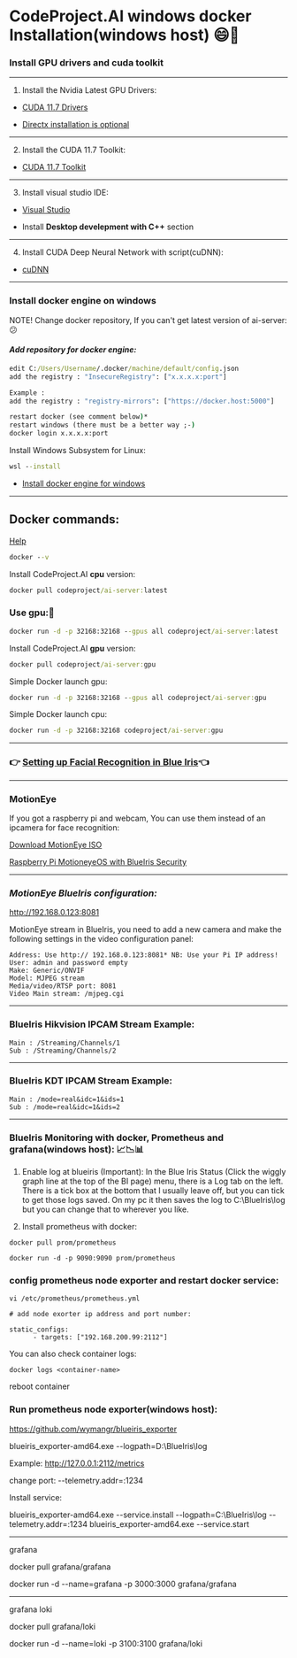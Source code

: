# CodeProject.AI windows docker Installation(windows host) 😄🤠

### Install GPU drivers and cuda toolkit 

---
1. Install the Nvidia Latest GPU Drivers:

- [CUDA 11.7 Drivers](https://www.nvidia.com/Download/index.aspx)

- [Directx installation is optional](https://download.microsoft.com/download/1/7/1/1718CCC4-6315-4D8E-9543-8E28A4E18C4C/dxwebsetup.exe)

---

2. Install the CUDA 11.7 Toolkit:

- [CUDA 11.7 Toolkit](https://developer.nvidia.com/cuda-11-7-0-download-archive?target_os=Windows&target_arch=x86_64)

---

3. Install visual studio IDE:

- [Visual Studio](https://visualstudio.microsoft.com/)

- Install   __Desktop develepment with C++__  section

---

4. Install CUDA Deep Neural Network with script(cuDNN):

- [cuDNN](https://www.codeproject.com/KB/Articles/5322557/install_CUDnn.zip)

---

### Install docker engine on windows

NOTE! Change docker repository, If you can't get latest version of ai-server: 😕
#### ***Add repository for docker engine:***

```cmd
edit C:/Users/Username/.docker/machine/default/config.json
add the registry : "InsecureRegistry": ["x.x.x.x:port"]

Example :
add the registry : "registry-mirrors": ["https://docker.host:5000"]

restart docker (see comment below)*
restart windows (there must be a better way ;-)
docker login x.x.x.x:port
```

Install  Windows Subsystem for Linux:
```cmd
wsl --install
```
- [Install docker engine for windows](https://desktop.docker.com/win/main/amd64/Docker%20Desktop%20Installer.exe?utm_source=docker&utm_medium=webreferral&utm_campaign=dd-smartbutton&utm_location=module)

----

## Docker commands:
[Help](https://hub.docker.com/r/codeproject/ai-server)


```cmd
docker --v
```

Install  CodeProject.AI **cpu** version:
```cmd
docker pull codeproject/ai-server:latest
```

### Use gpu:💪
```cmd
docker run -d -p 32168:32168 --gpus all codeproject/ai-server:latest
```

Install  CodeProject.AI **gpu** version:
```cmd
docker pull codeproject/ai-server:gpu
```

Simple Docker launch gpu:
```cmd
docker run -d -p 32168:32168 --gpus all codeproject/ai-server:gpu
```

Simple Docker launch cpu:
```cmd
docker run -d -p 32168:32168 codeproject/ai-server:gpu
```
----

### 👉 [Setting up Facial Recognition in Blue Iris](https://www.codeproject.com/Articles/5348246/CodeProject-AI-Server-Blue-Iris-and-Face-Recogniti)👈

---

### MotionEye
If you got a raspberry pi and webcam, You can use them instead of an ipcamera for face recognition:

[Download MotionEye ISO](https://github.com/motioneye-project/motioneyeos/releases)

[Raspberry Pi MotioneyeOS with BlueIris Security](https://photobyte.org/raspberry-pi-motioneyeos-with-blueiris-security)

---

### ***MotionEye BlueIris configuration:***

http://192.168.0.123:8081

MotionEye stream in BlueIris, you need to add a new camera and make the following settings in the video configuration panel:

```config
Address: Use http:// 192.168.0.123:8081* NB: Use your Pi IP address!
User: admin and password empty
Make: Generic/ONVIF
Model: MJPEG stream
Media/video/RTSP port: 8081
Video Main stream: /mjpeg.cgi
```

---

### BlueIris Hikvision IPCAM Stream Example:
```config
Main : /Streaming/Channels/1
Sub : /Streaming/Channels/2
```
---

### BlueIris KDT IPCAM Stream Example:
```config
Main : /mode=real&idc=1&ids=1
Sub : /mode=real&idc=1&ids=2
```

---


### BlueIris Monitoring with docker, Prometheus and grafana(windows host): 📈📉📊

1. Enable log at blueiris (Important):
In the Blue Iris Status (Click the wiggly graph line at the top of the BI page) menu, there is a Log tab on the left. There is a tick box at the bottom that I usually leave off, but you can tick to get those logs saved. On my pc it then saves the log to C:\BlueIris\log but you can change that to wherever you like.

2. Install prometheus with docker:

```
docker pull prom/prometheus

docker run -d -p 9090:9090 prom/prometheus

```
### config prometheus node exporter and restart docker service:

```
vi /etc/prometheus/prometheus.yml

# add node exorter ip address and port number:

static_configs:                      
      - targets: ["192.168.200.99:2112"]

```

You can also check container logs:
```
docker logs <container-name>
```
reboot container

### Run prometheus node exporter(windows host):

https://github.com/wymangr/blueiris_exporter

blueiris_exporter-amd64.exe --logpath=D:\BlueIris\log 

Example:
http://127.0.0.1:2112/metrics


change port:
--telemetry.addr=:1234



Install service:

blueiris_exporter-amd64.exe --service.install --logpath=C:\BlueIris\log --telemetry.addr=:1234
blueiris_exporter-amd64.exe --service.start








--------------------------------------
grafana

docker pull grafana/grafana

docker run -d --name=grafana -p 3000:3000 grafana/grafana


-------------------------------------
grafana loki

docker pull grafana/loki

docker run -d --name=loki -p 3100:3100 grafana/loki










